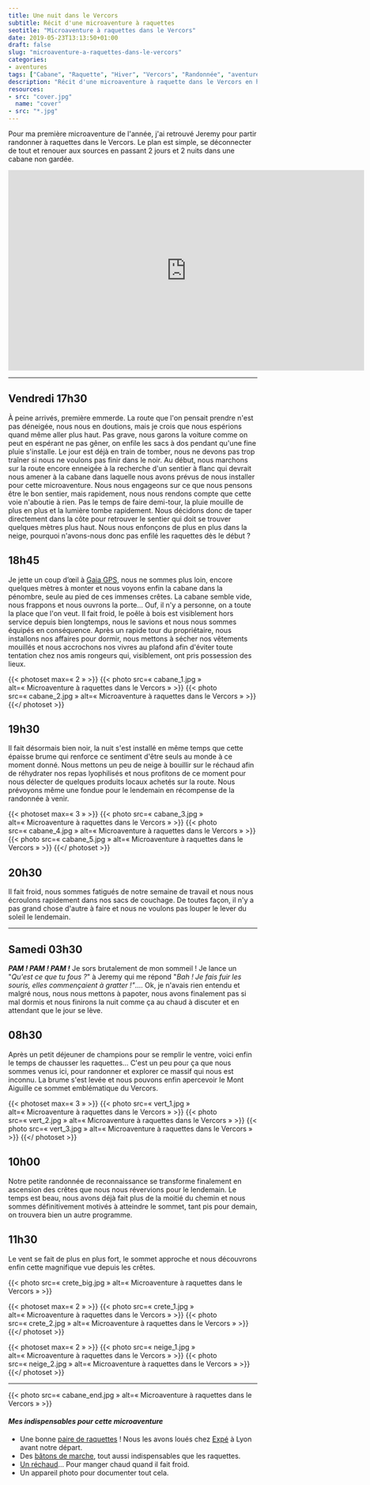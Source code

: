 ```yaml
---
title: Une nuit dans le Vercors
subtitle: Récit d'une microaventure à raquettes
seotitle: "Microaventure à raquettes dans le Vercors"
date: 2019-05-23T13:13:50+01:00
draft: false
slug: "microaventure-a-raquettes-dans-le-vercors"
categories:
- aventures
tags: ["Cabane", "Raquette", "Hiver", "Vercors", "Randonnée", "aventure", "microaventure", "neige", "bivouac"]
description: "Récit d'une microaventure à raquette dans le Vercors en hiver en passant la nuit dans une cabane non gardée. "
resources:
- src: "cover.jpg"
  name: "cover"
- src: "*.jpg"
---
```


Pour ma première microaventure de l'année, j'ai retrouvé Jeremy pour partir randonner à raquettes dans le Vercors. Le plan est simple, se déconnecter de tout et renouer aux sources en passant 2 jours et 2 nuits dans une cabane non gardée.

<center><iframe width="720" height="405" src="https://www.youtube.com/embed/nhmYnWDGAGc?controls=0" frameborder="0" allow="accelerometer; autoplay; encrypted-media; gyroscope; picture-in-picture" allowfullscreen></iframe></center>

***

## **Vendredi 17h30**

À peine arrivés, première emmerde. La route que l'on pensait prendre n'est pas déneigée, nous nous en doutions, mais je crois que nous espérions quand même aller plus haut. Pas grave, nous garons la voiture comme on peut en espérant ne pas gêner, on enfile les sacs à dos pendant qu'une fine pluie s'installe. Le jour est déjà en train de tomber, nous ne devons pas trop traîner si nous ne voulons pas finir dans le noir. Au début, nous marchons sur la route encore enneigée à la recherche d'un sentier à flanc qui devrait nous amener à la cabane dans laquelle nous avons prévus de nous installer pour cette microaventure. Nous nous engageons sur ce que nous pensons être le bon sentier, mais rapidement, nous nous rendons compte que cette voie n'aboutie à rien. Pas le temps de faire demi-tour, la pluie mouille de plus en plus et la lumière tombe rapidement. Nous décidons donc de taper directement dans la côte pour retrouver le sentier qui doit se trouver quelques mètres plus haut. Nous nous enfonçons de plus en plus dans la neige, pourquoi n'avons-nous donc pas enfilé les raquettes dès le début ?

## **18h45**

Je jette un coup d’œil à [Gaia GPS](https://gregorymignard.com/utiliser-son-smartphone-comme-gps-en-randonnee/), nous ne sommes plus loin, encore quelques mètres à monter et nous voyons enfin la cabane dans la pénombre, seule au pied de ces immenses crêtes. La cabane semble vide, nous frappons et nous ouvrons la porte... Ouf, il n'y a personne, on a toute la place que l'on veut. Il fait froid, le poêle à bois est visiblement hors service depuis bien longtemps, nous le savions et nous nous sommes équipés en conséquence. Après un rapide tour du propriétaire, nous installons nos affaires pour dormir, nous mettons à sécher nos vêtements mouillés et nous accrochons nos vivres au plafond afin d'éviter toute tentation chez nos amis rongeurs qui, visiblement, ont pris possession des lieux.

{{< photoset max=« 2 » >}}
  {{< photo src=« cabane_1.jpg » alt=« Microaventure à raquettes dans le Vercors » >}}
  {{< photo src=« cabane_2.jpg » alt=« Microaventure à raquettes dans le Vercors » >}}
{{</ photoset >}}

## **19h30**

Il fait désormais bien noir, la nuit s'est installé en même temps que cette épaisse brume qui renforce ce sentiment d'être seuls au monde à ce moment donné. Nous mettons un peu de neige à bouillir sur le réchaud afin de réhydrater nos repas lyophilisés et nous profitons de ce moment pour nous délecter de quelques produits locaux achetés sur la route. Nous prévoyons même une fondue pour le lendemain en récompense de la randonnée à venir.

{{< photoset max=« 3 » >}}
  {{< photo src=« cabane_3.jpg » alt=« Microaventure à raquettes dans le Vercors » >}}
  {{< photo src=« cabane_4.jpg » alt=« Microaventure à raquettes dans le Vercors » >}}
  {{< photo src=« cabane_5.jpg » alt=« Microaventure à raquettes dans le Vercors » >}}
{{</ photoset >}}

## **20h30**

Il fait froid, nous sommes fatigués de notre semaine de travail et nous nous écroulons rapidement dans nos sacs de couchage. De toutes façon, il n'y a pas grand chose d'autre à faire et nous ne voulons pas louper le lever du soleil le lendemain.

***
## **Samedi 03h30**

_**PAM ! PAM ! PAM !**_ Je sors brutalement de mon sommeil ! Je lance un "_Qu'est ce que tu fous ?_" à Jeremy qui me répond "_Bah ! Je fais fuir les souris, elles commençaient à gratter !"_.... Ok, je n'avais rien entendu et malgré nous, nous nous mettons à papoter, nous avons finalement pas si mal dormis et nous finirons la nuit comme ça au chaud à discuter et en attendant que le jour se lève.

## **08h30**

Après un petit déjeuner de champions pour se remplir le ventre, voici enfin le temps de chausser les raquettes... C'est un peu pour ça que nous sommes venus ici, pour randonner et explorer ce massif qui nous est inconnu.
La brume s'est levée et nous pouvons enfin apercevoir le Mont Aiguille ce sommet emblématique du Vercors.

{{< photoset max=« 3 » >}}
  {{< photo src=« vert_1.jpg » alt=« Microaventure à raquettes dans le Vercors » >}}
  {{< photo src=« vert_2.jpg » alt=« Microaventure à raquettes dans le Vercors » >}}
  {{< photo src=« vert_3.jpg » alt=« Microaventure à raquettes dans le Vercors » >}}
{{</ photoset >}}

## **10h00**

Notre petite randonnée de reconnaissance se transforme finalement en ascension des crêtes que nous nous révervions pour le lendemain. Le temps est beau, nous avons déjà fait plus de la moitié du chemin et nous sommes définitivement motivés à atteindre le sommet, tant pis pour demain, on trouvera bien un autre programme.

## **11h30**

Le vent se fait de plus en plus fort, le sommet approche et nous découvrons enfin cette magnifique vue depuis les crêtes.

{{< photo src=« crete_big.jpg » alt=« Microaventure à raquettes dans le Vercors » >}}

{{< photoset max=« 2 » >}}
  {{< photo src=« crete_1.jpg » alt=« Microaventure à raquettes dans le Vercors » >}}
  {{< photo src=« crete_2.jpg » alt=« Microaventure à raquettes dans le Vercors » >}}
{{</ photoset >}}

{{< photoset max=« 2 » >}}
  {{< photo src=« neige_1.jpg » alt=« Microaventure à raquettes dans le Vercors » >}}
  {{< photo src=« neige_2.jpg » alt=« Microaventure à raquettes dans le Vercors » >}}
{{</ photoset >}}

***

{{< photo src=« cabane_end.jpg » alt=« Microaventure à raquettes dans le Vercors » >}}

#### _Mes indispensables pour cette microaventure_

*   Une bonne [paire de raquettes](https://amzn.to/2UlV7pf) ! Nous les avons loués chez [Expé](https://www.expe.fr/) à Lyon avant notre départ.
*   Des [bâtons de marche](https://amzn.to/2HODYi9), tout aussi indispensables que les raquettes.
*   [Un réchaud](https://amzn.to/2HOjV3v)... Pour manger chaud quand il fait froid.
*   Un appareil photo pour documenter tout cela.
